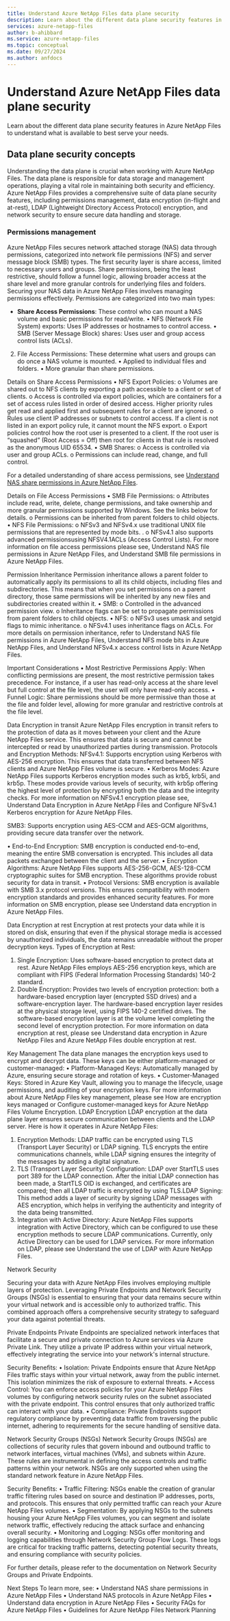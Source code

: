 ```yaml
---
title: Understand Azure NetApp Files data plane security
description: Learn about the different data plane security features in Azure NetApp Files
services: azure-netapp-files
author: b-ahibbard
ms.service: azure-netapp-files
ms.topic: conceptual
ms.date: 09/27/2024
ms.author: anfdocs
---
```


# Understand Azure NetApp Files data plane security 

Learn about the different data plane security features in Azure NetApp Files to understand what is available to best serve your needs.

## Data plane security concepts

Understanding the data plane is crucial when working with Azure NetApp Files. The data plane is responsible for data storage and management operations, playing a vital role in maintaining both security and efficiency. Azure NetApp Files provides a comprehensive suite of data plane security features, including permissions management, data encryption (in-flight and at-rest), LDAP (Lightweight Directory Access Protocol) encryption, and network security to ensure secure data handling and storage.

### Permissions management

Azure NetApp Files secures network attached storage (NAS) data through permissions, categorized into network file permissions (NFS) and server message block (SMB) types. The first security layer is share access, limited to necessary users and groups. Share permissions, being the least restrictive, should follow a funnel logic, allowing broader access at the share level and more granular controls for underlying files and folders.
Securing your NAS data in Azure NetApp Files involves managing permissions effectively. Permissions are categorized into two main types:
* **Share Access Permissions**: These control who can mount a NAS volume and basic permissions for read/write.
•	NFS (Network File System) exports: Uses IP addresses or hostnames to control access.
•	SMB (Server Message Block) shares: Uses user and group access control lists (ACLs).
2.	File Access Permissions: These determine what users and groups can do once a NAS volume is mounted.
•	Applied to individual files and folders.
•	More granular than share permissions.

Details on Share Access Permissions
•	NFS Export Policies:
o	Volumes are shared out to NFS clients by exporting a path accessible to a client or set of clients.
o	Access is controlled via export policies, which are containers for a set of access rules listed in order of desired access. Higher priority rules get read and applied first and subsequent rules for a client are ignored.
o	Rules use client IP addresses or subnets to control access. If a client is not listed in an export policy rule, it cannot mount the NFS export.
o	Export policies control how the root user is presented to a client. If the root user is “squashed” (Root Access = Off) then root for clients in that rule is resolved as the anonymous UID 65534.
•	SMB Shares:
o	Access is controlled via user and group ACLs.
o	Permissions can include read, change, and full control.

For a detailed understanding of share access permissions, see [Understand NAS share permissions in Azure NetApp Files](network-attached-storage-permissions.md).

Details on File Access Permissions
•	SMB File Permissions:
o	Attributes include read, write, delete, change permissions, and take ownership and more granular permissions supported by Windows. See the links below for details.
o	Permissions can be inherited from parent folders to child objects. 
•	NFS File Permissions:
o	NFSv3 and NFSv4.x use traditional UNIX file permissions that are represented by mode bits. .
o	NFSv4.1 also supports advanced permissionsusing NFSV4.1ACLs (Access Control Lists).
For more information on file access permissions please see, Understand NAS file permissions in Azure NetApp Files, and Understand SMB file permissions in Azure NetApp Files.

Permission Inheritance
Permission inheritance allows a parent folder to automatically apply its permissions to all its child objects, including files and subdirectories. This means that when you set permissions on a parent directory, those same permissions will be inherited by any new files and subdirectories created within it.
•	SMB:
o	Controlled in the advanced permission view.
o	Inheritance flags can be set to propagate permissions from parent folders to child objects.
•	NFS:
o	NFSv3 uses umask and setgid flags to mimic inheritance.
o	NFSv4.1 uses inheritance flags on ACLs. 
For more details on permission inheritance, refer to Understand NAS file permissions in Azure NetApp Files, Understand NFS mode bits in Azure NetApp Files, and Understand NFSv4.x access control lists in Azure NetApp Files.

Important Considerations
•	Most Restrictive Permissions Apply: When conflicting permissions are present, the most restrictive permission takes precedence. For instance, if a user has read-only access at the share level but full control at the file level, the user will only have read-only access.
•	Funnel Logic: Share permissions should be more permissive than those at the file and folder level, allowing for more granular and restrictive controls at the file level.

Data Encryption in transit
Azure NetApp Files encryption in transit refers to the protection of data as it moves between your client and the Azure NetApp Files service. This ensures that data is secure and cannot be intercepted or read by unauthorized parties during transmission.
Protocols and Encryption Methods:
NFSv4.1: Supports encryption using Kerberos with AES-256 encryption. This ensures that data transferred between NFS clients and Azure NetApp Files volume is secure. 
•	Kerberos Modes: Azure NetApp Files supports Kerberos encryption modes such as krb5, krb5i, and krb5p. These modes provide various levels of security, with krb5p offering the highest level of protection by encrypting both the data and the integrity checks. 
For more information on NFSv4.1 encryption please see, Understand Data Encryption in Azure NetApp Files and Configure NFSv4.1 Kerberos encryption for Azure NetApp Files.

SMB3: Supports encryption using AES-CCM and AES-GCM algorithms, providing secure data transfer over the network.

•	End-to-End Encryption: SMB encryption is conducted end-to-end, meaning the entire SMB conversation is encrypted. This includes all data packets exchanged between the client and the server.
•	Encryption Algorithms: Azure NetApp Files supports AES-256-GCM, AES-128-CCM cryptographic suites for SMB encryption. These algorithms provide robust security for data in transit.
•	Protocol Versions: SMB encryption is available with SMB 3.x protocol versions. This ensures compatibility with modern encryption standards and provides enhanced security features.
For more information on SMB encryption, please see Understand data encryption in Azure NetApp Files. 

Data Encryption at rest
Encryption at rest protects your data while it is stored on disk, ensuring that even if the physical storage media is accessed by unauthorized individuals, the data remains unreadable without the proper decryption keys.
Types of Encryption at Rest:
1.	Single Encryption: Uses software-based encryption to protect data at rest. Azure NetApp Files employs AES-256 encryption keys, which are compliant with FIPS (Federal Information Processing Standards) 140-2 standard.
2.	Double Encryption:  Provides two levels of encryption protection: both a hardware-based encryption layer (encrypted SSD drives) and a software-encryption layer. The hardware-based encryption layer resides at the physical storage level, using FIPS 140-2 certified drives. The software-based encryption layer is at the volume level completing the second level of encryption protection.
For more information on data encryption at rest, please see Understand data encryption in Azure NetApp Files and Azure NetApp Files double encryption at rest.

Key Management
The data plane manages the encryption keys used to encrypt and decrypt data. These keys can be either platform-managed or customer-managed:
•	Platform-Managed Keys: Automatically managed by Azure, ensuring secure storage and rotation of keys.
•	Customer-Managed Keys: Stored in Azure Key Vault, allowing you to manage the lifecycle, usage permissions, and auditing of your encryption keys.
For more information about Azure NetApp Files key management, please see How are encryption keys managed or Configure customer-managed keys for Azure NetApp Files Volume Encryption.
LDAP Encryption
LDAP encryption at the data plane layer ensures secure communication between clients and the LDAP server. Here is how it operates in Azure NetApp Files:

1.	Encryption Methods: LDAP traffic can be encrypted using TLS (Transport Layer Security) or LDAP signing. TLS encrypts the entire communications channels, while LDAP signing ensures the integrity of the messages by adding a digital signature.
2.	TLS (Transport Layer Security) Configuration:  LDAP over StartTLS uses port 389 for the LDAP connection. After the initial LDAP connection has been made, a StartTLS OID is exchanged, and certificates are compared; then all LDAP traffic is encrypted by using TLS.LDAP Signing: This method adds a layer of security by signing LDAP messages with AES encryption, which helps in verifying the authenticity and integrity of the data being transmitted.
3.	Integration with Active Directory: Azure NetApp Files supports integration with Active Directory, which can be configured to use these encryption methods to secure LDAP communications. Currently, only Active Directory can be used for LDAP services.
For more information on LDAP, please see Understand the use of LDAP with Azure NetApp Files.

Network Security

Securing your data with Azure NetApp Files involves employing multiple layers of protection. Leveraging Private Endpoints and Network Security Groups (NSGs) is essential to ensuring that your data remains secure within your virtual network and is accessible only to authorized traffic. This combined approach offers a comprehensive security strategy to safeguard your data against potential threats.

Private Endpoints
Private Endpoints are specialized network interfaces that facilitate a secure and private connection to Azure services via Azure Private Link. They utilize a private IP address within your virtual network, effectively integrating the service into your network's internal structure.

Security Benefits:
•	Isolation: Private Endpoints ensure that Azure NetApp Files traffic stays within your virtual network, away from the public internet. This isolation minimizes the risk of exposure to external threats.
•	Access Control: You can enforce access policies for your Azure NetApp Files volumes by configuring network security rules on the subnet associated with the private endpoint. This control ensures that only authorized traffic can interact with your data.
•	Compliance: Private Endpoints support regulatory compliance by preventing data traffic from traversing the public internet, adhering to requirements for the secure handling of sensitive data.

Network Security Groups (NSGs)
Network Security Groups (NSGs) are collections of security rules that govern inbound and outbound traffic to network interfaces, virtual machines (VMs), and subnets within Azure. These rules are instrumental in defining the access controls and traffic patterns within your network.  NSGs are only supported when using the standard network feature in Azure NetApp Files.

Security Benefits:
•	Traffic Filtering: NSGs enable the creation of granular traffic filtering rules based on source and destination IP addresses, ports, and protocols. This ensures that only permitted traffic can reach your Azure NetApp Files volumes.
•	Segmentation: By applying NSGs to the subnets housing your Azure NetApp Files volumes, you can segment and isolate network traffic, effectively reducing the attack surface and enhancing overall security.
•	Monitoring and Logging: NSGs offer monitoring and logging capabilities through Network Security Group Flow Logs. These logs are critical for tracking traffic patterns, detecting potential security threats, and ensuring compliance with security policies.

For further details, please refer to the documentation on Network Security Groups and Private Endpoints.

Next Steps
To learn more, see: 
•	Understand NAS share permissions in Azure NetApp Files
•	Understand NAS protocols in Azure NetApp Files
•	Understand data encryption in Azure NetApp Files
•	Security FAQs for Azure NetApp Files
•	Guidelines for Azure NetApp Files Network Planning



